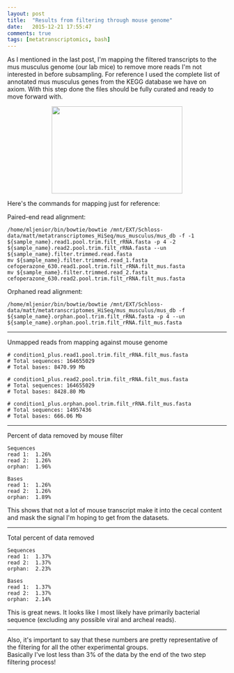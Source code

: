 ```yaml
---
layout: post
title:  "Results from filtering through mouse genome"
date:   2015-12-21 17:55:47
comments: true
tags: [metatranscriptomics, bash]
---
```


As I mentioned in the last post, I'm mapping the filtered transcripts to the mus musculus genome (our lab mice) to remove more reads I'm not 
interested in before subsampling.  For reference I used the complete list of annotated mus musculus genes from the KEGG 
database we have on axiom.  With this step done the files should be fully curated and ready to move forward with.

<div style="text-align:center"><img src ="http://the-gist.org/wp-content/uploads/2014/06/800px-Lab_mouse_mg_3276.jpg" width="300" height="200" /></div>

Here's the commands for mapping just for reference:

Paired-end read alignment:

	/home/mljenior/bin/bowtie/bowtie /mnt/EXT/Schloss-data/matt/metatranscriptomes_HiSeq/mus_musculus/mus_db -f -1 ${sample_name}.read1.pool.trim.filt_rRNA.fasta -p 4 -2 ${sample_name}.read2.pool.trim.filt_rRNA.fasta --un ${sample_name}.filter.trimmed.read.fasta
	mv ${sample_name}.filter.trimmed.read_1.fasta cefoperazone_630.read1.pool.trim.filt_rRNA.filt_mus.fasta
	mv ${sample_name}.filter.trimmed.read_2.fasta cefoperazone_630.read2.pool.trim.filt_rRNA.filt_mus.fasta

Orphaned read alignment:

	/home/mljenior/bin/bowtie/bowtie /mnt/EXT/Schloss-data/matt/metatranscriptomes_HiSeq/mus_musculus/mus_db -f ${sample_name}.orphan.pool.trim.filt_rRNA.fasta -p 4 --un ${sample_name}.orphan.pool.trim.filt_rRNA.filt_mus.fasta

---------------------------------------

Unmapped reads from mapping against mouse genome

	# condition1_plus.read1.pool.trim.filt_rRNA.filt_mus.fasta
	# Total sequences: 164655029
	# Total bases: 8470.99 Mb
	
	# condition1_plus.read2.pool.trim.filt_rRNA.filt_mus.fasta
	# Total sequences: 164655029
	# Total bases: 8428.80 Mb

	# condition1_plus.orphan.pool.trim.filt_rRNA.filt_mus.fasta
	# Total sequences: 14957436
	# Total bases: 666.06 Mb

---------------------------------------

Percent of data removed by mouse filter

	Sequences
	read 1:  1.26%
	read 2:  1.26%
	orphan:  1.96%

	Bases
	read 1:  1.26%
	read 2:  1.26%
	orphan:  1.89%

This shows that not a lot of mouse transcript make it into the cecal content and mask the signal I'm hoping to get 
from the datasets.

---------------------------------------

Total percent of data removed

	Sequences
	read 1:  1.37%
	read 2:  1.37%
	orphan:  2.23%

	Bases
	read 1:  1.37%
	read 2:  1.37%
	orphan:  2.14%

This is great news.  It looks like I most likely have primarily bacterial sequence (excluding any possible viral and archeal reads).  

---------------------------------------


Also, it's important to say that these numbers are pretty representative of the filtering for all the other experimental groups.  
Basically I've lost less than 3% of the data by the end of the two step filtering process!

